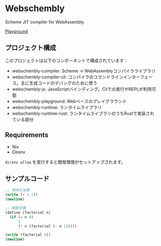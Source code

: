 # Webschembly

Scheme JIT compiler for WebAssembly

[Playground](https://kgtkr.github.io/webschembly/)

## プロジェクト構成
このプロジェクトは以下のコンポーネントで構成されています：

* webschembly-compiler: Scheme → WebAssemblyコンパイラライブラリ
* webschembly-compiler-cli: コンパイラのコマンドラインインターフェース。主に生成コードのデバッグのために使う
* webschembly-js: JavaScriptバインディング。Cliでの実行やREPLが利用可能
* webschembly-playground: Webベースのプレイグラウンド
* webschembly-runtime: ランタイムライブラリ
* webschembly-runtime-rust: ランタイムライブラリのうちRustで実装されている部分

## Requirements
* Nix
* Direnv

`direnv allow` を実行すると開発環境がセットアップされます。

## サンプルコード

```scheme
;; 単純な加算
(write (+ 1 2))
(newline)

;; 関数定義
(define (factorial n)
  (if (= n 0)
      1
      (* n (factorial (- n 1)))))

(write (factorial 5))
(newline)
```
